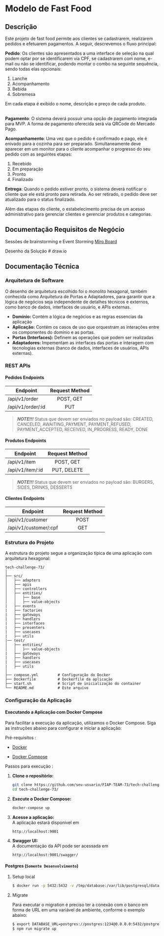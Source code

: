 # Modelo de Fast Food
## Descrição
Este projeto de fast food permite aos clientes se cadastrarem, realizarem pedidos e efetuarem pagamentos. A seguir, descrevemos o fluxo principal:

<b>Pedido</b>: Os clientes são apresentados a uma interface de seleção na qual podem optar por se identificarem via CPF, se cadastrarem com nome, e-mail ou não se identificar, podendo montar o combo na seguinte sequência, sendo todas elas opcionais:
<ol>
<li>Lanche </li>
<li>Acompanhamento</li>
<li>Bebida</li>
<li>Sobremesa</li>
</ol>
Em cada etapa é exibido o nome, descrição e preço de cada produto.
<br/><br/>

<b>Pagamento</b>: O sistema deverá possuir uma opção de pagamento integrada para MVP. A forma de pagamento oferecida será via QRCode do Mercado Pago.

<b>Acompanhamento</b>: Uma vez que o pedido é confirmado e pago, ele é enivado para a cozinha para ser preparado. Simultaneamente deve aparecer em um monitor para o cliente acompanhar o progresso do seu pedido com as seguintes etapas: 
<ol>
<li>Recebido </li>
<li>Em preparação </li>
<li>Pronto </li>
<li>Finalizado </li>
</ol>

<b>Entrega</b>: Quando o pedido estiver pronto, o sistema deverá notificar o cliente que ele está pronto para retirada. Ao ser retirado, o pedido deve ser atualizado para o status finalizado.


Além das etapas do cliente, o estabelecimento precisa de um acesso administrativo para gerenciar clientes e gerenciar produtos e categorias. 

## Documentação Requisitos de Negócio
Sessões de brainstorming e Event Storming [Miro Board](https://miro.com/app/board/uXjVKTJv5nA=/)

Desenho da Solução # draw.io 

## Documentação Técnica

### Arquitetura de Software
O desenho de arquitetura escolhido foi o monolito hexagonal, também conhecida como Arquitetura de Portas e Adaptadores, para garantir que a lógica de negócios seja independente de detalhes técnicos e externos, como banco de dados, interfaces de usuário, e APIs externas.

<ul>
<li><b>Domínio:</b> Contém a lógica de negócios e as regras essencias da aplicação</li>
<li><b>Aplicação:</b> Contém os casos de uso que orquestram as interações entre os componentes do domínio e as portas.</li>
<li><b>Portas (Interfaces):</b> Definem as operações que podem ser realizadas</li>
<li><b>Adaptadores:</b> Impementam as interfaces das portas e interagem com tecnologias externas (banco de dados, interfaces de usuários, APIs externas).</li>
</ul>

### REST APIs

#### Pedidos Endpoints

| Endpoint                    | Request Method       | 
| --------------------------- |:--------------------:| 
| /api/v1/order               | POST, GET            |             
| /api/v1/order/:id           | PUT                  |

>**_NOTE!!!_**
> Status que devem ser enviados no payload são:
> CREATED, CANCELED, AWAITING_PAYMENT, PAYMENT_REFUSED, PAYMENT_ACCEPTED, RECEIVED, IN_PROGRESS, READY, DONE

#### Produtos Endpoints

| Endpoint                       | Request Method      | 
| -------------------------------|:-------------------:| 
| /api/v1/item                   |POST, GET            |                 
| /api/v1/item/:id               |PUT, DELETE          |                 

>**_NOTE!!!_**
> Status que devem ser enviados no payload são:
> BURGERS, SIDES, DRINKS, DESSERTS

#### Clientes Endpoints

| Endpoint                       | Request Method      | 
| -------------------------------|:-------------------:| 
| /api/v1/customer               |POST                 |             
| /api/v1/customer/:cpf          |GET                  |     



### Estrutura do Projeto
A estrutura do projeto segue a organização típica de uma aplicação com arquitetura hexagonal:

    tech-challenge-73/
    │
    ├── src/
    │   ├── adapters
    │   ├── apis
    │   ├── controllers
    │   ├── entities/
    │   │   ├── base
    │   │   ├── value-objects
    |   ├── events
    |   ├── factories
    |   ├── gateways
    |   ├── handlers
    |   ├── interfaces
    |   ├── presenters
    |   ├── usecases
    |   ├── utils
    |── test/
    │   ├── entities/
    │   │   ├── value-objects
    |   ├── gateways
    |   ├── handlers
    |   ├── usecases
    |   ├── utils
    │
    ├── compose.yml         # Configuração do Docker 
    ├── Dockerfile          # Dockerfile da aplicação
    ├── start.sh            # Script de inicialização do container
    └── README.md           # Este arquivo

### Configuração da Aplicação

#### <b>Executando a Aplicação com Docker Compose</b>
Para facilitar a execução da aplicação, utilizamos o Docker Compose. Siga as instruções abaixo para configurar e iniciar a aplicação:

Pré-requisitos :

<ul><li>

[Docker](https://www.docker.com/get-started)

</li>

<li>

[Docker Compose](https://docs.docker.com/compose/install/)
</li></ul>

Passos para execução :

<ol>
<li><b>Clone o repositório:</b></li>

```bash
git clone https://github.com/seu-usuario/FIAP-TEAM-73/tech-challenge-73.git
cd tech-challenge-73/
```

<li><b>Execute o Docker Compose:</b></li>

```bash
docker-compose up
```

<li><b>Acesse a aplicação:</b></li>
A aplicação estará disponivel em 

`http://localhost:9001`

 <li><b>Swagger UI:</b></li>
 A documentação da API pode ser acessada em 

 `http://localhost:9001/swagger/`

</ol>

#### <b> Postgres (`Somente Desenvolvimento`)</b>

<ol>
<li>Setup local</li>

```bash
$ docker run -p 5432:5432 -v /tmp/database:/var/lib/postgresql/data -e POSTGRES_PASSWORD=1234 -d postgres:16-alpine
```

<li>Migrate </li>

Para executar o migration é preciso ter a conexão com o banco em forma de URL em uma variável de ambiente, conforme o exemplo abaixo:
```bash
$ export DATABASE_URL=postgres://postgres:1234@0.0.0.0:5432/postgres
$ npm run migrate up
```